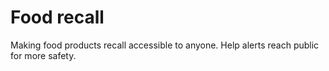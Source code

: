 # Food recall

Making food products recall accessible to anyone. Help alerts reach public for more safety.


